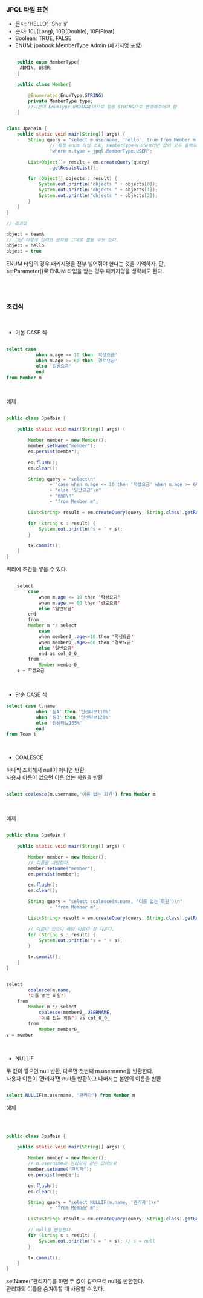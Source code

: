 ### JPQL 타입 표현

* 문자: ‘HELLO’, ‘She’’s’ 
* 숫자: 10L(Long), 10D(Double), 10F(Float) 
* Boolean: TRUE, FALSE 
* ENUM: jpabook.MemberType.Admin (패키지명 포함) 

```java

	public enum MemberType{
	 ADMIN, USER;
	}

	public class Member{

		@Enumerated(EnumType.STRING)
		private MemberType type;
		//기본이 EnumType.ORDINAL이므로 항상 STRING으로 변경해주어야 함
	}


```

```java

class JpaMain {
    public static void main(String[] args) {
        String query = "select m.username, 'hello', true from Member m " +
                // 특정 enum 타입 조회, MemberType이 USER라면 값이 모두 출력되지만 MemberType.Admin이라면 출력 X
                "where m.type = jpql.MemberType.USER";

        List<Object[]> result = em.createQuery(query)
                .getResulstList();

        for (Object[] objects : result) {
            System.out.println("objects " + objects[0]);
            System.out.println("objects " + objects[1]);
            System.out.println("objects " + objects[2]);
        }
    }
}

// 결과값

object = teamA
// 그냥 이렇게 입력한 문자를 그대로 뽑을 수도 있다.
object = hello
object = true

```

ENUM 타입의 경우 패키지명을 전부 넣어줘야 한다는 것을 기억하자. 단, setParameter()로 ENUM 타입을 받는 경우 패키지명을 생략해도 된다.

<br/><br/>

### 조건식

<br/>

* 기본 CASE 식

```sql

select case
           when m.age <= 10 then '학생요금'
           when m.age >= 60 then '경로요금'
           else '일반요금'
           end
from Member m

```

<br/>

예제

```java

public class JpaMain {

    public static void main(String[] args) {

        Member member = new Member();
        member.setName("member");
        em.persist(member);

        em.flush();
        em.clear();

        String query = "select\n"
                + "case when m.age <= 10 then '학생요금' when m.age >= 60 then '경로요금'\n"
                + "else '일반요금'\n"
                + "end\n"
                + "from Member m";

        List<String> result = em.createQuery(query, String.class).getResultList();

        for (String s : result) {
            System.out.println("s = " + s);
        }

        tx.commit();
    }
}


```

쿼리에 조건을 넣을 수 있다.

```java

	select
		case 
		    when m.age <= 10 then '학생요금' 
		    when m.age >= 60 then '경로요금' 
		    else '일반요금' 
		end 
	    from
		Member m */ select
		    case 
			when member0_.age<=10 then '학생요금' 
			when member0_.age>=60 then '경로요금' 
			else '일반요금' 
		    end as col_0_0_ 
		from
		    Member member0_
	s = 학생요금

```

<br/>

* 단순 CASE 식

```sql
select case t.name
           when '팀A' then '인센티브110%'
           when '팀B' then '인센티브120%'
           else '인센티브105%'
           end
from Team t

```

<br/>

* COALESCE

하나씩 조회해서 null이 아니면 반환 <br/>
사용자 이름이 없으면 이름 없는 회원을 반환

```sql

select coalesce(m.username,'이름 없는 회원') from Member m

```

<br/>

예제

```java

public class JpaMain {

    public static void main(String[] args) {

        Member member = new Member();
        // 이름을 세팅한다.
        member.setName("member");
        em.persist(member);

        em.flush();
        em.clear();

        String query = "select coalesce(m.name, '이름 없는 회원')\n"
                + "from Member m";

        List<String> result = em.createQuery(query, String.class).getResultList();

        // 이름이 있으니 해당 이름이 잘 나온다.
        for (String s : result) {
            System.out.println("s = " + s);
        }

        tx.commit();
    }
}

```

```java

select
        coalesce(m.name,
        '이름 없는 회원') 
    from
        Member m */ select
            coalesce(member0_.USERNAME,
            '이름 없는 회원') as col_0_0_ 
        from
            Member member0_
s = member

```

<br/>

* NULLIF

두 값이 같으면 null 반환, 다르면 첫번째 m.username을 반환한다. <br/>
사용자 이름이 ‘관리자’면 null을 반환하고 나머지는 본인의 이름을 반환

```sql

select NULLIF(m.username, '관리자') from Member m

```

예제

<br/>

```java

public class JpaMain {

    public static void main(String[] args) {

        Member member = new Member();
        // m.username과 관리자가 같은 값이므로
        member.setName("관리자");
        em.persist(member);

        em.flush();
        em.clear();

        String query = "select NULLIF(m.name, '관리자')\n"
                + "from Member m";

        List<String> result = em.createQuery(query, String.class).getResultList();

        // null을 반환한다.
        for (String s : result) {
            System.out.println("s = " + s); // s = null
        }

        tx.commit();
    }
}

```

setName("관리자")를 하면 두 값이 같으므로 null을 반환한다. <br/>
관리자의 이름을 숨겨야할 때 사용할 수 있다.

